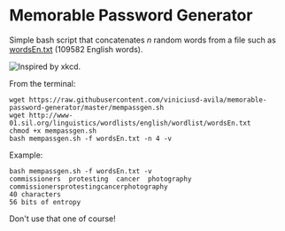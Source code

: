 # Memorable Password Generator

Simple bash script that concatenates _n_ random words from a file such as [wordsEn.txt](http://www-01.sil.org/linguistics/wordlists/english/wordlist/wordsEn.txt) (109582 English words).

![Inspired by xkcd.](https://imgs.xkcd.com/comics/password_strength.png)

From the terminal:
```
wget https://raw.githubusercontent.com/viniciusd-avila/memorable-password-generator/master/mempassgen.sh
wget http://www-01.sil.org/linguistics/wordlists/english/wordlist/wordsEn.txt 
chmod +x mempassgen.sh
bash mempassgen.sh -f wordsEn.txt -n 4 -v 
```

Example:
```
bash mempassgen.sh -f wordsEn.txt -v
commissioners  protesting  cancer  photography
commissionersprotestingcancerphotography
40 characters
56 bits of entropy
```

Don't use that one of course!
